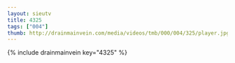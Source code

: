```yaml
--- 
layout: sieutv
title: 4325
tags: ["004"]
thumb: http://drainmainvein.com/media/videos/tmb/000/004/325/player.jpg
---
```

{% include drainmainvein key="4325" %} 
